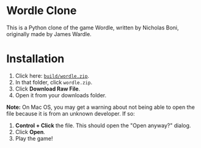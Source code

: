 # Wordle Clone

This is a Python clone of the game Wordle, written by Nicholas Boni, originally made by James Wardle.

# Installation

1. Click here: [`build/wordle.zip`](https://github.com/shmaller/wordle-clone/tree/main/build#installation).
2. In that folder, click `wordle.zip`.
3. Click **Download Raw File**.
4. Open it from your downloads folder.

**Note:** On Mac OS, you may get a warning about not being able to open the file because it is from an unknown developer. If so:

1. **Control + Click** the file. This should open the "Open anyway?" dialog.
2. Click **Open**.
3. Play the game!
